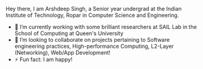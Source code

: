 Hey there,
I am Arshdeep Singh, a Senior year undergrad at the Indian Institute of Technology, Ropar in Computer Science and Engineering. 

- 🔭 I’m currently working with some brilliant researchers at SAIL Lab in the School of Computing at Queen's University
- 👯 I’m looking to collaborate on projects pertaining to Software engineering practices, High-performance Computing, L2-Layer (Networking), Web/App Development!
- ⚡ Fun fact: I am happy!
